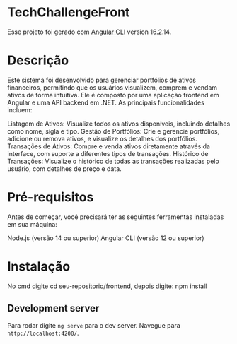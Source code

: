 # TechChallengeFront

Esse projeto foi gerado com [Angular CLI](https://github.com/angular/angular-cli) version 16.2.14.

# Descrição
Este sistema foi desenvolvido para gerenciar portfólios de ativos financeiros, permitindo que os usuários visualizem, comprem e vendam ativos de forma intuitiva. Ele é composto por uma aplicação frontend em Angular e uma API backend em .NET. As principais funcionalidades incluem:

Listagem de Ativos: Visualize todos os ativos disponíveis, incluindo detalhes como nome, sigla e tipo.
Gestão de Portfólios: Crie e gerencie portfólios, adicione ou remova ativos, e visualize os detalhes dos portfólios.
Transações de Ativos: Compre e venda ativos diretamente através da interface, com suporte a diferentes tipos de transações.
Histórico de Transações: Visualize o histórico de todas as transações realizadas pelo usuário, com detalhes de preço e data.

# Pré-requisitos
Antes de começar, você precisará ter as seguintes ferramentas instaladas em sua máquina:

Node.js (versão 14 ou superior)
Angular CLI (versão 12 ou superior)

# Instalação

No cmd digite cd seu-repositorio/frontend, depois digite: npm install

## Development server

Para rodar digite `ng serve` para o dev server. Navegue para `http://localhost:4200/`. 


